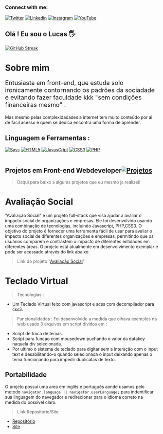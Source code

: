 ### Connect with me:

 
[![Twitter](https://img.shields.io/badge/Twitter-1DA1F2?style=for-the-badge&logo=twitter&logoColor=white)]( https://twitter.com/_srtouma)
[![Linkedin](	https://img.shields.io/badge/LinkedIn-0077B5?style=for-the-badge&logo=linkedin&logoColor=white)](https://www.linkedin.com/in/lucas-henrique-9a731b254/)
[![Instagram](https://img.shields.io/badge/Instagram-E4405F?style=for-the-badge&logo=instagram&logoColor=white)](https://www.instagram.com/dev0touma_/?hl=en)
[![YouTube](https://img.shields.io/badge/YouTube-FF0000?style=for-the-badge&logo=youtube&logoColor=white)](https://www.youtube.com/channel/UCJl66HCYI3ClojPwhPdI9VA)
## Olá ! Eu sou o Lucas 🖐️
[![GitHub Streak](https://streak-stats.demolab.com?user=touma0dev&theme=dark&border_radius=4.9&locale=pt_BR)](https://git.io/streak-stats)<br>
## <h1> Sobre mim
</h1>
<p style='font-size:20px;'>
Entusiasta em front-end, que estuda solo ironicamente contornando os padrões da sociadade e evitando fazer faculdade kkk "sem condições financeiras mesmo" . </p>
<p> Mas mesmo pelas complexidadades a internet tem muito conteúdo por ai de facil acesso e quem se dedica encontra uma forma de aprender.</p>

## Linguagem e Ferramentas :

[![Sass]( https://img.shields.io/badge/Sass-CC6699?style=for-the-badge&logo=sass&logoColor=white)]( https://github.com/touma0dev/new-technlogy-learned-sass-/tree/main/Fake%20Project%20Gallery)
[![HTML5](  https://img.shields.io/badge/HTML5-E34F26?style=for-the-badge&logo=html5&logoColor=white)]( https://github.com/touma0dev/clock-full-time)
[![JavasCript](https://img.shields.io/badge/JavaScript-323330?style=for-the-badge&logo=javascript&logoColor=F7DF1E)]( https://github.com/touma0dev/function-javascript-)
[![CSS3](https://img.shields.io/badge/CSS3-1572B6?style=for-the-badge&logo=css3&logoColor=white)]( https://github.com/touma0dev/css-helping-typs)
[![PHP](https://img.shields.io/badge/PHP-777BB4?style=for-the-badge&logo=php&logoColor=white)](https://github.com/touma0dev/full-stack-projects/tree/main/Avaliation%20Social)
<br />
<br />

## Projetos em Front-end Webdeveloper[![Projetos](https://img.shields.io/badge/Projetos-red.svg)](https://github.com/touma0dev/full-stack-projects)
> Daqui para baixo a algums projetos que eu mesmo ja realizei!
# Avaliação Social
"Avaliação Social" é um projeto full-stack que visa ajudar a avaliar o impacto social de organizações e empresas. Ele foi desenvolvido usando uma combinação de tecnologias, incluindo Javascript, PHP,CSS3. O objetivo do projeto é fornecer uma ferramenta fácil de usar para avaliar o impacto social de diferentes organizações e empresas, permitindo que os usuários comparem e contrastem o impacto de diferentes entidades em diferentes áreas. O projeto está atualmente em desenvolvimento exemplar e pode ser acessado através do link abaixo:

>Link do projeto "[Avaliação Social](https://dhardware.rf.gd/formulario)"

# Teclado Virtual
> Tecnologias :
- Um Teclado Virtual feito com javascript e scss com decompilador para css3.
> Funcionalidades :
  Foi desenvolvido a medida que olhava exemplos na web usado 3 arquivos em script dividos em :
 - Script de troca de temas.
 - Script para funcao com mousedown puchando o valor da datakey naquela div selecionada.
 - Por ultimo o sistema de teclado para digitar sem a interação com o input text e desabilitando-o quando selecionada o input deixando apenas o tema funcionando para impedir duplicatas de texto.
## Portabilidade 
O projeto possui uma area em inglês e português aonde usamos pelo metodo ```navigator.language || navigator.userLanguage;``` para indentificar sua linguagem do navegador e redirecionar para o idioma correto na medida do possivel claro.
>Link Repositório/Site
 - [Repositório](https://github.com/touma0dev/function-javascript-/tree/main/Keyboard%20Virtual%20US%20%20-%20ABNT)
 - [Site](https://capable-manatee-397450.netlify.app/)
